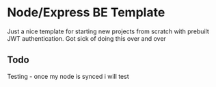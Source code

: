 # Node/Express BE Template

Just a nice template for starting new projects from scratch with prebuilt JWT authentication. Got sick of doing this over and over

## Todo

Testing - once my node is synced i will test
